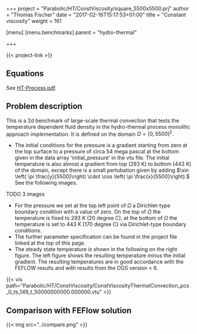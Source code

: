 +++
project = "Parabolic/HT/ConstViscosity/square_5500x5500.prj"
author = "Thomas Fischer"
date = "2017-02-16T15:17:53+01:00"
title = "Constant viscosity"
weight = 161

[menu]
  [menu.benchmarks]
    parent = "hydro-thermal"

+++

{{< project-link >}}

## Equations

See [HT-Process.pdf](https://docs.opengeosys.org/assets/files/SelectedBenchmarks/HT/HT-Process.pdf).

## Problem description

This is a 2d benchmark of large-scale thermal convection that tests the temperature dependent fluid density in the hydro-thermal process monolitic approach implementation. It is defined on the domain $\Omega = [0,5500]^2.$

- The initial conditions for the pressure is a gradient starting from zero at the top surface to a pressure of circa 54 mega pascal at the bottom given in the data array 'initial_pressure' in the vtu file. The initial temperature is also almost a gradient from top (293 K) to bottom (443 K) of the domain, except there is a small pertubation given by adding $\sin \left( \pi \frac{y}{5500}\right) \cdot \cos \left( \pi \frac{x}{5500}\right).$ See the following images.

TODO 3 images

- For the pressure we set at the top left point of $\Omega$ a Dirichlet-type boundary condition with a value of zero. On the top of $\Omega$ the temperature is fixed to 293 K (20 degree C), at the bottom  of $\Omega$ the temperature is set to 443 K (170 degree C) via Dirichlet-type boundary conditions.
- The further parameter specification can be found in the project file linked at the top of this page.
- The steady state temperature is shown in the following on the right figure. The left figure shows the resulting temperature minus the initial gradient. The resulting temperatures are in good accordance with the FEFLOW results and with results from the OGS version < 6.

{{< vis path="Parabolic/HT/ConstViscosity/ConstViscosityThermalConvection_pcs_0_ts_149_t_50000000000.000000.vtu" >}}

## Comparison with FEFlow solution

{{< img src="../compare.png" >}}
